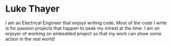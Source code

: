 # Luke Thayer

I am an Electrical Engineer that enjoys writing code. Most of the code I write is for passion projects that happen to peak my intrest at the time. I am an enjoyer of working on embedded project so that my work can show some action in the real world!
